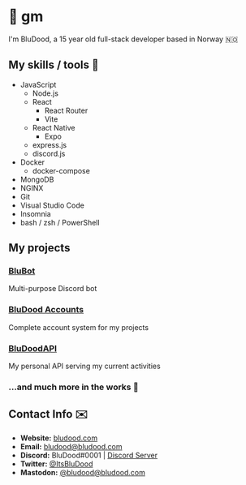 # :wave: gm
I'm BluDood, a 15 year old full-stack developer based in Norway :norway:

## My skills / tools :hammer:
- JavaScript
  - Node.js
  - React
    - React Router
    - Vite
  - React Native
    - Expo
  - express.js
  - discord.js
- Docker
  - docker-compose
- MongoDB
- NGINX
- Git
- Visual Studio Code
- Insomnia
- bash / zsh / PowerShell

## My projects
### [BluBot](https://github.com/BluDood/BluBot)
Multi-purpose Discord bot

### [BluDood Accounts](https://accounts.bludood.com)
Complete account system for my projects

### [BluDoodAPI](https://github.com/BluDood/BluDoodAPI)
My personal API serving my current activities

### ...and much more in the works :eyes:

## Contact Info :envelope:
- **Website:** [bludood.com](https://bludood.com)
- **Email:** [bludood@bludood.com](mailto:bludood@bludood.com)
- **Discord:** BluDood#0001 | [Discord Server](https://discord.bludood.com)
- **Twitter:** [@ItsBluDood](https://twitter.com/ItsBluDood)
- **Mastodon:** [@bludood@bludood.com](https://mastodon.bludood.com/@bludood)
